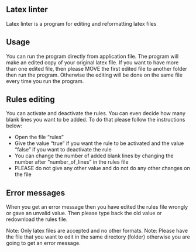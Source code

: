 ## Latex linter

Latex linter is a program for editing and reformatting latex files

## Usage

You can run the program directly from application file. The program will make an edited copy of your original latex file.
If you want to have more than one edited file, then please MOVE the first edited file to another folder then run the program. Otherwise the editing will be done on the same file every time you run the program.

## Rules editing

You can activate and deactivate the rules. You can even decide how many blank lines you want to be added. To do that please follow the instructions below:

* Open the file “rules”
* Give the value “true” if you want the rule to be activated and the value “false” if you want to deactivate the rule
* You can change the number of added blank lines by changing the number after “number_of_lines” in the rules file 
* PLEASE do not give any other value and do not do any other changes on the file

## Error messages

When you get an error message then you have edited the rules file wrongly or gave an unvalid value. Then please type back the old value or redownload the rules file.

Note: Only latex files are accepted and no other formats.
Note: Please have the file that you want to edit in the same directory (folder) otherwise you are going to get an error message. 
